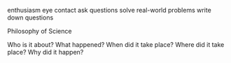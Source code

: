 enthusiasm
eye contact
ask questions
solve real-world problems
write down questions

Philosophy of Science

Who is it about?
What happened?
When did it take place?
Where did it take place?
Why did it happen?